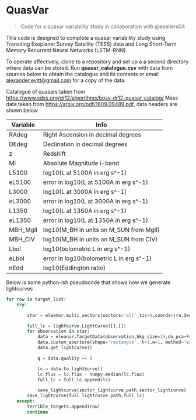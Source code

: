 # QuasVar
>Code for a quasar variability study in collaboration with @esellers04

This code is designed to complete a quasar variability study using Transiting Exoplanet Survey Satellite (TESS) data and Long Short-Term Memory Recurrent Neural Networks (LSTM-RNN).

To operate effectively, clone to a repository and set up a a second directory where data can be stored. Run **quasar_catalogue.csv** with data from sources below to obtain the catalogue and its contents or email alexander.evitt@gmail.com for a copy of the data.

Catalogue of quasars taken from https://www.sdss.org/dr12/algorithms/boss-dr12-quasar-catalog/
Mass data taken from https://arxiv.org/pdf/1609.09489.pdf, data headers are shown below

Variable | Info
------------ | -------------
RAdeg | Right Ascension in decimal degrees
DEdeg | Declination in decimal degrees
z | Redshift
Mi | Absolute Magnitude i-band 
L5100 | log10(L at 5100A in erg s^-1)
eL5100 | error in log10(L at 5100A in erg s^-1)
L3000 | log10(L at 3000A in erg s^-1)
eL3000 | error in log10(L at 3000A in erg s^-1)
L1350 | log10(L at 1350A in erg s^-1)
eL1350 | error in log10(L at 1350A in erg s^-1)
MBH_MgII | log10(M_BH in units on M_SUN from MgII)
MBH_CIV | log10(M_BH in units on M_SUN from CIV)  
Lbol | log10(bolometric L in erg s^-1)
eLbol | error in log10(bolometric L in erg s^-1)
nEdd | log10(Eddington ratio)


Below is some python-ish pseudocode that shows how we generate lightcurves
```python
for row in target_list:
    try:

        star = eleanor.multi_sectors(sectors='all',tic=0,coords=(ra,dec),tc=True)

        full_lc = lightkurve.LightCurve([],[])
        for observation in star:
            data = eleanor.TargetData(observation,bkg_size=15,do_pca=False)
            data.custom_aperture(shape='rectangle', h=1,w=1, method='exact')
            data.get_lightcurve()

            q = data.quality == 0

            lc = data.to_lightkurve()
            lc.flux = lc.flux - numpy.median(lc.flux)
            full_lc = full_lc.append(lc)

            save_lightcurve(sector_lightcurve_path,sector_lightcurve)
        save_lightcurve(full_lightcurve_path,full_lc)
    except:
        terrible_targets.append(row)
        continue
```
